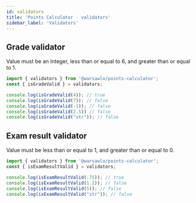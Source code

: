 ```yaml
---
id: validators
title: 'Points Calculator - validators'
sidebar_label: 'Validators'
---
```


## Grade validator
Value must be an integer, less than or equal to 6, and greater than or equal to 1.

```typescript
import { validators } from '@warsawlo/points-calculator';
const { isGradeValid } = validators;

console.log(isGradeValid(4)); // true
console.log(isGradeValid(7)); // false
console.log(isGradeValid(-1)); // false
console.log(isGradeValid(2.5)) // false
console.log(isGradeValid("str")); // false
```

## Exam result validator
Value must be less than or equal to 1, and greater than or equal to 0.
```typescript
import { validators } from '@warsawlo/points-calculator';
const { isExamResultValid } = validators;

console.log(isExamResultValid(.75)); // true
console.log(isExamResultValid(1.2)); // false
console.log(isExamResultValid(5)); // false
console.log(isExamResultValid("str")); // false
```


